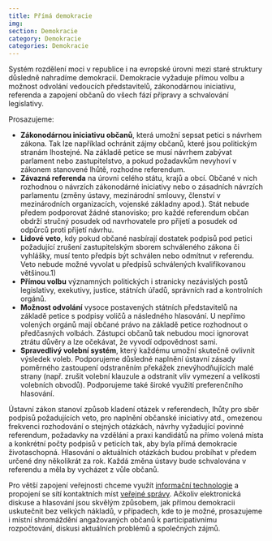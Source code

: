 ```yaml
---
title: Přímá demokracie
img:
section: Demokracie
category: Demokracie
categories: Demokracie
---
```


Systém rozdělení moci v republice i na evropské úrovni mezi staré struktury důsledně nahradíme demokracií. Demokracie vyžaduje přímou volbu a možnost odvolání vedoucích představitelů, zákonodárnou iniciativu, referenda a zapojení občanů do všech fází přípravy a schvalování legislativy.

Prosazujeme:

- **Zákonodárnou iniciativu občanů**, která umožní sepsat petici s návrhem zákona. Tak lze například ochránit zájmy občanů, které jsou politickým stranám lhostejné. Na základě petice se musí návrhem zabývat parlament nebo zastupitelstvo, a pokud požadavkům nevyhoví v zákonem stanovené lhůtě, rozhodne referendum.
- **Závazná referenda** na úrovni celého státu, krajů a obcí. Občané v nich rozhodnou o návrzích zákonodárné iniciativy nebo o zásadních návrzích parlamentu (změny ústavy, mezinárodní smlouvy, členství v mezinárodních organizacích, vojenské základny apod.). Stát nebude předem podporovat žádné stanovisko; pro každé referendum občan obdrží stručný posudek od navrhovatele pro přijetí a posudek od odpůrců proti přijetí návrhu.
- **Lidové veto**, kdy pokud občané nasbírají dostatek podpisů pod petici požadující zrušení zastupitelským sborem schváleného zákona či vyhlášky, musí tento předpis být schválen nebo odmítnut v referendu. Veto nebude možné vyvolat u předpisů schválených kvalifikovanou většinou.1)
- **Přímou volbu** významných politických i stranicky nezávislých postů legislativy, exekutivy, justice, státních úřadů, správních rad a kontrolních orgánů.
- **Možnost odvolání** vysoce postavených státních představitelů na základě petice s podpisy voličů a následného hlasování. U nepřímo volených orgánů mají občané právo na základě petice rozhodnout o předčasných volbách. Zástupci občanů tak nebudou moci ignorovat ztrátu důvěry a lze očekávat, že vyvodí odpovědnost sami.
- **Spravedlivý volební systém**, který každému umožní skutečně ovlivnit výsledek voleb. Podporujeme důsledné naplnění ústavní zásady poměrného zastoupení odstraněním překážek znevýhodňujících malé strany (např. zrušit volební klauzule a odstranit vliv vymezení a velikosti volebních obvodů). Podporujeme také široké využití preferenčního hlasování.

Ústavní zákon stanoví způsob kladení otázek v referendech, lhůty pro sběr podpisů požadujících veto, pro naplnění občanské iniciativy atd., omezenou frekvenci rozhodování o stejných otázkách, návrhy vyžadující povinné referendum, požadavky na vzdělání a praxi kandidátů na přímo volená místa a konkrétní počty podpisů v peticích tak, aby byla přímá demokracie životaschopná. Hlasování o aktuálních otázkách budou probíhat v předem určené dny několikrát za rok. Každá změna ústavy bude schvalována v referendu a měla by vycházet z vůle občanů.

Pro větší zapojení veřejnosti chceme využít [informační technologie][internet] a propojení se sítí kontaktních míst [veřejné správy][e-government]. Ačkoliv elektronická diskuse a hlasování jsou skvělým způsobem, jak přímou demokracii uskutečnit bez velkých nákladů, v případech, kde to je možné, prosazujeme i místní shromáždění angažovaných občanů k participativnímu rozpočtování, diskusi aktuálních problémů a společných zájmů.

[internet]: https://www.pirati.cz/program/internet
[e-government]: https://www.pirati.cz/program/e-government
